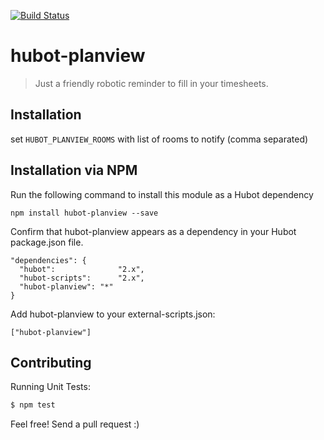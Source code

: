 [![Build Status](https://travis-ci.org/thegarage/hubot-planview.svg?branch=master)](https://travis-ci.org/thegarage/hubot-planview)

hubot-planview
==============

> Just a friendly robotic reminder to fill in your timesheets.

## Installation

set `HUBOT_PLANVIEW_ROOMS` with list of rooms to notify (comma separated)

## Installation via NPM

Run the following command to install this module as a Hubot dependency

```
npm install hubot-planview --save
```

Confirm that hubot-planview appears as a dependency in your Hubot package.json file.

```
"dependencies": {
  "hubot":              "2.x",
  "hubot-scripts":      "2.x",
  "hubot-planview": "*"
}
```

Add hubot-planview to your external-scripts.json:

```
["hubot-planview"]
```

## Contributing

Running Unit Tests:
```bash
$ npm test
```

Feel free! Send a pull request :)

